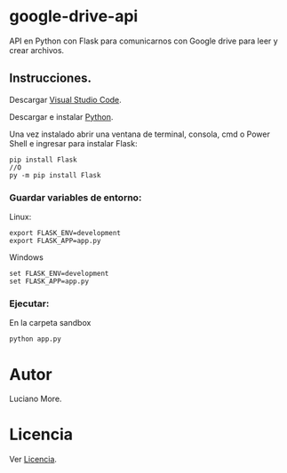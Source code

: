 # google-drive-api
API en Python con Flask para comunicarnos con Google drive para leer y crear archivos.

## Instrucciones.

Descargar [Visual Studio Code](https://code.visualstudio.com/download).

Descargar e instalar [Python](https://www.python.org/downloads/?source=post_page---------------------------).

Una vez instalado abrir una ventana de terminal, consola, cmd o Power Shell e ingresar para instalar Flask:
```
pip install Flask
//O
py -m pip install Flask
```

### Guardar variables de entorno:

Linux:
```
export FLASK_ENV=development
export FLASK_APP=app.py
```

Windows
```
set FLASK_ENV=development
set FLASK_APP=app.py
```

### Ejecutar:
En la carpeta sandbox
```
python app.py
```

# Autor
Luciano More.

# Licencia
Ver [Licencia](https://github.com/lucianomore01/google-drive-api/blob/master/LICENSE).
